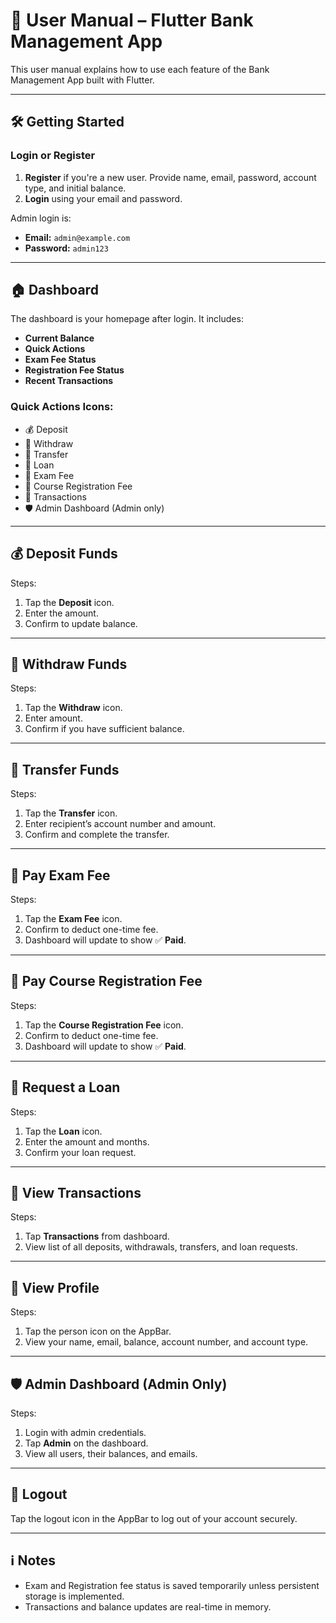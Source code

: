 
# 📘 User Manual – Flutter Bank Management App

This user manual explains how to use each feature of the Bank Management App built with Flutter.

---

## 🛠 Getting Started

### Login or Register
1. **Register** if you're a new user. Provide name, email, password, account type, and initial balance.
2. **Login** using your email and password.

Admin login is:
- **Email:** `admin@example.com`
- **Password:** `admin123`

---

## 🏠 Dashboard

The dashboard is your homepage after login. It includes:
- **Current Balance**
- **Quick Actions**
- **Exam Fee Status**
- **Registration Fee Status**
- **Recent Transactions**

### Quick Actions Icons:
- 💰 Deposit
- 🏧 Withdraw
- 🔁 Transfer
- 🏦 Loan
- 📝 Exam Fee
- 📘 Course Registration Fee
- 📜 Transactions
- 🛡 Admin Dashboard (Admin only)

---

## 💰 Deposit Funds

Steps:
1. Tap the **Deposit** icon.
2. Enter the amount.
3. Confirm to update balance.

---

## 🏧 Withdraw Funds

Steps:
1. Tap the **Withdraw** icon.
2. Enter amount.
3. Confirm if you have sufficient balance.

---

## 🔁 Transfer Funds

Steps:
1. Tap the **Transfer** icon.
2. Enter recipient’s account number and amount.
3. Confirm and complete the transfer.

---

## 📝 Pay Exam Fee

Steps:
1. Tap the **Exam Fee** icon.
2. Confirm to deduct one-time fee.
3. Dashboard will update to show ✅ **Paid**.

---

## 📘 Pay Course Registration Fee

Steps:
1. Tap the **Course Registration Fee** icon.
2. Confirm to deduct one-time fee.
3. Dashboard will update to show ✅ **Paid**.

---

## 🏦 Request a Loan

Steps:
1. Tap the **Loan** icon.
2. Enter the amount and months.
3. Confirm your loan request.

---

## 📜 View Transactions

Steps:
1. Tap **Transactions** from dashboard.
2. View list of all deposits, withdrawals, transfers, and loan requests.

---

## 🧍 View Profile

Steps:
1. Tap the person icon on the AppBar.
2. View your name, email, balance, account number, and account type.

---

## 🛡 Admin Dashboard (Admin Only)

Steps:
1. Login with admin credentials.
2. Tap **Admin** on the dashboard.
3. View all users, their balances, and emails.

---

## 🔐 Logout

Tap the logout icon in the AppBar to log out of your account securely.

---

## ℹ Notes

- Exam and Registration fee status is saved temporarily unless persistent storage is implemented.
- Transactions and balance updates are real-time in memory.
